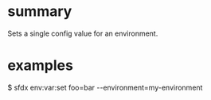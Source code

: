 # summary

Sets a single config value for an environment.

# examples

$ sfdx env:var:set foo=bar --environment=my-environment
